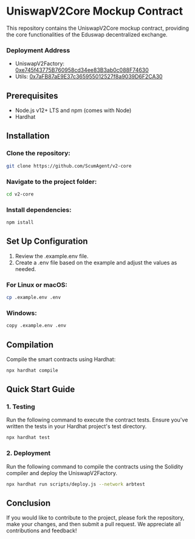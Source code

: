 # UniswapV2Core Mockup Contract

This repository contains the UniswapV2Core mockup contract, providing the core functionalities of the Eduswap decentralized exchange.

### Deployment Address

- UniswapV2Factory: [0xe745f43775B760958cd34ee83B3ab0c088F74630](https://sepolia.arbiscan.io/address/0xe745f43775B760958cd34ee83B3ab0c088F74630)
- Utils: [0x7aFB87aE9E37c365955012527f8a9039D6F2CA30](https://sepolia.arbiscan.io/address/0x7aFB87aE9E37c365955012527f8a9039D6F2CA30)

## Prerequisites

- Node.js v12+ LTS and npm (comes with Node)
- Hardhat

## Installation

### Clone the repository:

```bash
git clone https://github.com/ScumAgent/v2-core
```

### Navigate to the project folder:

```bash
cd v2-core
```

### Install dependencies:

```bash
npm istall
```

## Set Up Configuration

1. Review the .example.env file.
2. Create a .env file based on the example and adjust the values as needed.

### For Linux or macOS:

```bash
cp .example.env .env
```

### Windows:

```bash
copy .example.env .env
```

## Compilation

Compile the smart contracts using Hardhat:

```bash
npx hardhat compile
```

## Quick Start Guide

### 1. Testing

Run the following command to execute the contract tests. Ensure you've written the tests in your Hardhat project's test directory.

```bash
npx hardhat test
```

### 2. Deployment

Run the following command to compile the contracts using the Solidity compiler and deploy the UniswapV2Factory.

```bash
npx hardhat run scripts/deploy.js --network arbtest
```

## Conclusion

If you would like to contribute to the project, please fork the repository, make your changes, and then submit a pull request. We appreciate all contributions and feedback!
